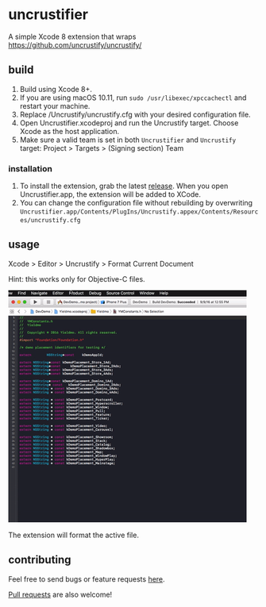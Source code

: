 # uncrustifier
A simple Xcode 8 extension that wraps https://github.com/uncrustify/uncrustify/

## build
1. Build using Xcode 8+.
1. If you are using macOS 10.11, run ```sudo /usr/libexec/xpccachectl``` and restart your machine.
1. Replace /Uncrustify/uncrustify.cfg with your desired configuration file.
1. Open Uncrustifier.xcodeproj and run the Uncrustify target.  Choose Xcode as the host application.
2. Make sure a valid team is set in both `Uncrustifier` and `Uncrustify` target: Project > Targets > (Signing section) Team

### installation
1. To install the extension, grab the latest [release](https://github.com/yieldmo/uncrustifier/releases).  When you open Uncrustifier.app, the extension will be added to XCode.
2. You can change the configuration file without rebuilding by overwriting ```Uncrustifier.app/Contents/PlugIns/Uncrustify.appex/Contents/Resources/uncrustify.cfg```

## usage

Xcode > Editor > Uncrustify > Format Current Document

Hint: this works only for Objective-C files.

![](readme-images/demo.gif)

The extension will format the active file.

## contributing

Feel free to send bugs or feature requests [here](https://github.com/yieldmo/uncrustifier/issues).

[Pull requests](https://github.com/yieldmo/uncrustifier/pulls) are also welcome!
